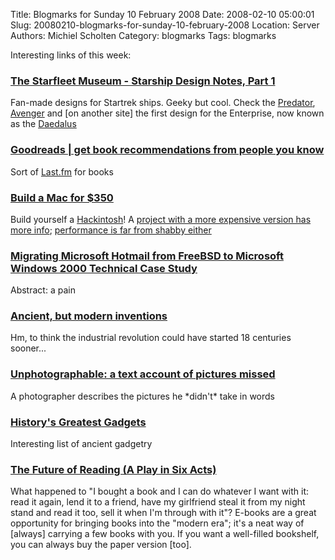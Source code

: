 Title: Blogmarks for Sunday 10 February 2008
Date: 2008-02-10 05:00:01
Slug: 20080210-blogmarks-for-sunday-10-february-2008
Location: Server
Authors: Michiel Scholten
Category: blogmarks
Tags: blogmarks

<p>Interesting links of this week:</p>
<h3><a href="http://www.starfleet-museum.org/notes1.htm">The Starfleet Museum - Starship Design Notes, Part 1</a></h3>
<p>Fan-made designs for Startrek ships. Geeky but cool. Check the <a href="http://www.starfleet-museum.org/predator_01.jpg">Predator</a>, <a href="http://www.starfleet-museum.org/avenger-spangler-firing.jpg">Avenger</a> and [on another site] the first design for the Enterprise, now known as the <a href="http://www.webolutionary.com/cs/index.php?q=node/55">Daedalus</a></p>
<h3><a href="http://www.goodreads.com/">Goodreads | get book recommendations from people you know</a></h3>
<p>Sort of <a href="http://last.fm/">Last.fm</a> for books</p>
<h3><a href="http://wildwobby.com/hardware/build-a-mac-for-350/">Build a Mac for $350</a></h3>
<p>Build yourself a <a href="http://en.wikipedia.org/wiki/OSx86">Hackintosh</a>! A <a href="http://lifehacker.com/software/hack-attack/build-a-hackintosh-mac-for-under-800-321913.php">project with a more expensive version has more info</a>; <a href="http://lifehacker.com/software/benchmarks/hackintosh-vs-mac-pro-vs-macbook-pro-benchmarks-322866.php">performance is far from shabby either</a></p>
<h3><a href="http://technet.microsoft.com/en-us/library/bb496985.aspx"> Migrating Microsoft Hotmail from FreeBSD to Microsoft Windows 2000 Technical Case Study</a></h3>
<p>Abstract: a pain</p>
<h3><a href="http://jimsannex.com/portfolio/html/lab4.html">Ancient, but modern inventions</a></h3>
<p>Hm, to think the industrial revolution could have started 18 centuries sooner...</p>
<h3><a href="http://www.unphotographable.com/">Unphotographable: a text account of pictures missed</a></h3>
<p>A photographer describes the pictures he *didn't* take in words</p>
<h3><a href="http://blog.wired.com/gadgets/2008/02/historys-greate.html">History's Greatest Gadgets</a></h3>
<p>Interesting list of ancient gadgetry</p>
<h3><a href="http://diveintomark.org/archives/2007/11/19/the-future-of-reading">The Future of Reading (A Play in Six Acts)</a></h3>
<p>What happened to "I bought a book and I can do whatever I want with it: read it again, lend it to a friend, have my girlfriend steal it from my night stand and read it too, sell it when I'm through with it"? E-books are a great opportunity for bringing books into the "modern era"; it's a neat way of [always] carrying a few books with you. If you want a well-filled bookshelf, you can always buy the paper version [too].</p>
